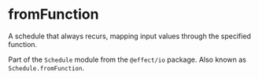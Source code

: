 # fromFunction

A schedule that always recurs, mapping input values through the specified
function.

Part of the `Schedule` module from the `@effect/io` package. Also known as `Schedule.fromFunction`.

